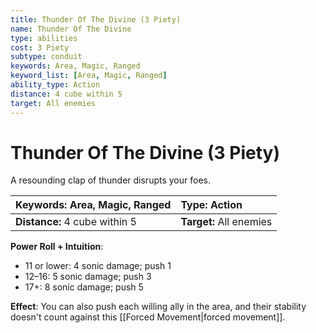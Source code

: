```yaml
---
title: Thunder Of The Divine (3 Piety)
name: Thunder Of The Divine
type: abilities
cost: 3 Piety
subtype: conduit
keywords: Area, Magic, Ranged
keyword_list: [Area, Magic, Ranged]
ability_type: Action
distance: 4 cube within 5
target: All enemies
---
```


# Thunder Of The Divine (3 Piety)

A resounding clap of thunder disrupts your foes.

| **Keywords:** Area, Magic, Ranged | **Type:** Action        |
| :-------------------------------- | :---------------------- |
| **Distance:** 4 cube within 5     | **Target:** All enemies |

**Power Roll + Intuition**:

- 11 or lower: 4 sonic damage; push 1
- 12–16: 5 sonic damage; push 3
- 17+: 8 sonic damage; push 5

**Effect**: You can also push each willing ally in the area, and their stability doesn't count against this [[Forced Movement|forced movement]].
